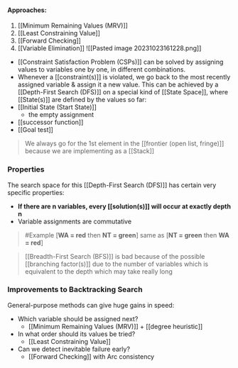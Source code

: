 #### Approaches:
1. [[Minimum Remaining Values (MRV)]]
2. [[Least Constraining Value]]
3. [[Forward Checking]]
4. [[Variable Elimination]]
![[Pasted image 20231023161228.png]]
- [[Constraint Satisfaction Problem (CSPs)]] can be solved by assigning values to variables one by one, in different combinations.
- Whenever a [[constraint(s)]] is violated, we go back to the most recently assigned variable & assign it a new value.
This can be achieved by a [[Depth-First Search (DFS)]] on a special kind of [[State Space]], where [[State(s)]] are defined by the values so far:
- [[Initial State (Start State)]]
	- the empty assignment
- [[successor function]]
- [[Goal test]]

>We always go for the 1st element in the [[frontier (open list, fringe)]] because we are implementing as a [[Stack]]

### Properties
The search space for this [[Depth-First Search (DFS)]] has certain very specific properties:
- **If there are n variables, every [[solution(s)]] will occur at exactly depth n**
- Variable assignments are commutative
>	#Example 
>	 [**WA = red** then **NT = green**] same as [**NT = green** then **WA = red**]

> [[Breadth-First Search (BFS)]] is bad because of the possible [[branching factor(s)]] due to the number of variables which is equivalent to the depth which may take really long

### Improvements to Backtracking Search
General-purpose methods can give huge gains in speed:
- Which variable should be assigned next?
	- [[Minimum Remaining Values (MRV)]] + [[degree heuristic]]
- In what order should its values be tried?
	- [[Least Constraining Value]]
- Can we detect inevitable failure early?
	- [[Forward Checking]] with Arc consistency
